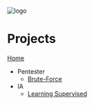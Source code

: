 
![logo](/gitlog.jpeg)
# Projects

[Home](https://claudio-a.netlify.app)


* Pentester
  * [Brute-Force](https://claudio-a.netlify.app/works/bruteForce/)
* IA
  * [Learning Supervised](https://claudio-a.netlify.app/works/ia/)
